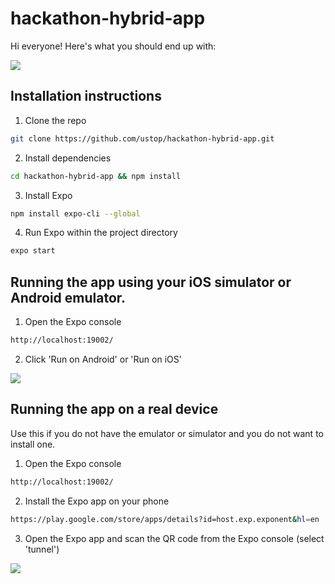 # hackathon-hybrid-app

Hi everyone! Here's what you should end up with: 

![](https://user-images.githubusercontent.com/6005261/50201112-eb647b80-03ac-11e9-8327-0d338c7fbe65.png "")

## Installation instructions

1. Clone the repo
```bash
git clone https://github.com/ustop/hackathon-hybrid-app.git
```

2. Install dependencies
```bash
cd hackathon-hybrid-app && npm install
```

3. Install Expo
```bash
npm install expo-cli --global
```

4. Run Expo within the project directory
```bash
expo start
```

## Running the app using your iOS simulator or Android emulator.

1. Open the Expo console
```bash
http://localhost:19002/
```

2. Click 'Run on Android' or 'Run on iOS'

![](https://user-images.githubusercontent.com/6005261/50201212-4302e700-03ad-11e9-96ed-48fa905b3aa7.png "")

## Running the app on a real device

Use this if you do not have the emulator or simulator and you do not want to install one.

1. Open the Expo console
```bash
http://localhost:19002/
```

2. Install the Expo app on your phone
```bash
https://play.google.com/store/apps/details?id=host.exp.exponent&hl=en
```

3. Open the Expo app and scan the QR code from the Expo console (select 'tunnel')

![](https://user-images.githubusercontent.com/6005261/50201262-72195880-03ad-11e9-9b42-ea7715729aea.png "")
